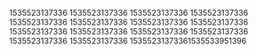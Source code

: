 1535523137336
1535523137336
1535523137336
1535523137336
1535523137336
1535523137336
1535523137336
1535523137336
1535523137336
1535523137336
1535523137336
1535523137336
1535523137336
1535523137336
15355231373361535533951396